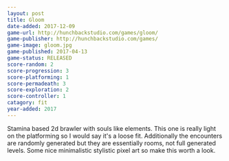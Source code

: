 ```yaml
---
layout: post
title: Gloom
date-added: 2017-12-09
game-url: http://hunchbackstudio.com/games/gloom/
game-publisher: http://hunchbackstudio.com/games/
game-image: gloom.jpg
game-published: 2017-04-13
game-status: RELEASED
score-random: 2
score-progression: 3
score-platforming: 1
score-permadeath: 3
score-exploration: 2
score-controller: 1
catagory: fit
year-added: 2017
---
```


Stamina based 2d brawler with souls like elements.  This one is really light on the platforming so I would say it's a loose fit.  Additionally the encounters are randomly generated but they are essentially rooms, not full generated levels.  Some nice minimalistic stylistic pixel art so make this worth a look.
